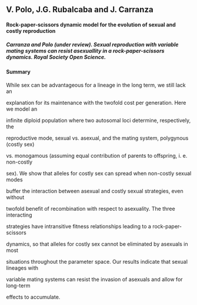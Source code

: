 ## V. Polo, J.G. Rubalcaba and J. Carranza

#### Rock-paper-scissors dynamic model for the evolution of sexual and costly reproduction

##### Carranza and Polo (under review). Sexual reproduction with variable mating systems can resist asexuallity in a rock-paper-scissors dynamics. Royal Society Open Science.


#### Summary

While sex can be advantageous for a lineage in the long term, we still lack an 

explanation for its maintenance with the twofold cost per generation. Here we model an 

infinite diploid population where two autosomal loci determine, respectively, the 

reproductive mode, sexual vs. asexual, and the mating system, polygynous (costly sex) 

vs. monogamous (assuming equal contribution of parents to offspring, i. e. non-costly 

sex). We show that alleles for costly sex can spread when non-costly sexual modes 

buffer the interaction between asexual and costly sexual strategies, even without 

twofold benefit of recombination with respect to asexuality. The three interacting 

strategies have intransitive fitness relationships leading to a rock-paper-scissors 

dynamics, so that alleles for costly sex cannot be eliminated by asexuals in most 

situations throughout the parameter space. Our results indicate that sexual lineages with 

variable mating systems can resist the invasion of asexuals and allow for long-term 

effects to accumulate.
